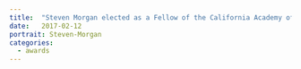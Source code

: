 ```yaml
---
title:  "Steven Morgan elected as a Fellow of the California Academy of Sciences"
date:   2017-02-12
portrait: Steven-Morgan
categories:
  - awards
---
```

